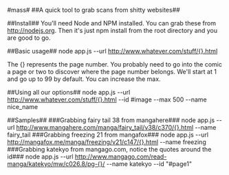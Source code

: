 #mass#
##A quick tool to grab scans from shitty websites##

##Install##
You'll need Node and NPM installed.  You can grab these from http://nodejs.org.  Then it's just
    npm install
from the root directory and you are good to go.

##Basic usage##
    node app.js --url http://www.whatever.com/stuff/{}.html 

The {} represents the page number.  You probably need to go into the comic a page or two to discover where the page number belongs. We'll start at 1 and go up to 99 by default.  You can increase the max.

##Using all our options##
    node app.js --url http://www.whatever.com/stuff/{}.html --id #image --max 500 --name nice_name

##Samples##
###Grabbing fairy tail 38 from mangahere###
    node app.js --url http://www.mangahere.com/manga/fairy_tail/v38/c370/{}.html --name fairy_tail
###Grabbing freezing 21 from mangafox###
    node app.js --url http://mangafox.me/manga/freezing/v21/c147/{}.html --name freezing
###Grabbing katekyo from mangago.com, notice the quotes around the id###
    node app.js --url http://www.mangago.com/read-manga/katekyo/mw/c026.8/pg-{}/ --name katekyo --id "#page1"